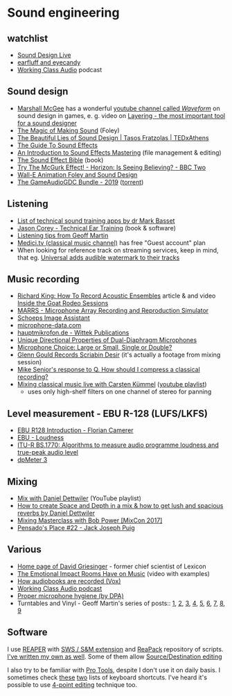 # Sound engineering

## watchlist

- [Sound Design Live](sounddesignlive.com)
- [earfluff and eyecandy](https://www.tonmeister.ca/wordpress/)
- [Working Class Audio](https://www.workingclassaudio.com/) podcast

## Sound design

- [Marshall McGee](http://www.marshallmcgee.com/) has a wonderful [youtube channel called *Waveform*](https://www.youtube.com/channel/UCIoNgwHpavUi2UnC68cKgbw) on sound design in games, e. g. video on [Layering - the most important tool for a sound designer](https://www.youtube.com/watch?v=0biAgn2ct0A)
- [The Magic of Making Sound](https://www.youtube.com/watch?v=UO3N_PRIgX0) (Foley)
- [The Beautiful Lies of Sound Design | Tasos Fratzolas | TEDxAthens](https://www.youtube.com/watch?v=jDy5j0c6TrU)
- [The Guide To Sound Effects](https://www.epicsound.com/sfx/)
- [An Introduction to Sound Effects Mastering](https://www.creativefieldrecording.com/2012/09/05/an-introduction-to-sound-effects-mastering/) (file management & editing)
- [The Sound Effect Bible](https://www.amazon.co.uk/Sound-Effects-Bible-Create-Hollywood/dp/1932907483) (book)
- [Try The McGurk Effect! - Horizon: Is Seeing Believing? - BBC Two](https://www.youtube.com/watch?v=G-lN8vWm3m0)
- [Wall-E Animation Foley and Sound Design](https://www.youtube.com/watch?v=0IPxIvbc_cs)
- [The GameAudioGDC Bundle - 2019](https://sonniss.com/gameaudiogdc19) ([torrent](https://sonniss.com/GameAudioGDCPart5.torrent))

## Listening

- [List of technical sound training apps by dr Mark Basset](http://drmarkbassett.com/TET.html)
- [Jason Corey - Technical Ear Training](https://sites.google.com/a/umich.edu/jason-corey/technical-ear-training) (book & software)
- [Listening tips from Geoff Martin](https://www.tonmeister.ca/wordpress/2019/06/27/listening-tips/)
- [Medici.tv (classical music channel)](https://www.medici.tv/) has free "Guest account" plan
- When looking for reference track on streaming services, keep in mind, that eg. [Universal adds audible watermark to their tracks](https://www.mattmontag.com/music/universals-audible-watermark)

## Music recording

- [Richard King: How To Record Acoustic Ensembles](https://www.soundonsound.com/people/richard-king-how-record-acoustic-ensembles) article & and video [Inside the Goat Rodeo Sessions](https://www.youtube.com/watch?v=VeE4YCtoj58)
- [MARRS - Microphone Array Recording and Reproduction Simulator](https://marrsweb.hud.ac.uk/)
- [Schoeps Image Assistant](http://ima.schoeps.de/)
- [microphone-data.com](http://microphone-data.com/)
- [hauptmikrofon.de - Wittek Publications](http://www.hauptmikrofon.de/home-e/helmut-wittek/publications)
- [Unique Directional Properties of Dual-Diaphragm Microphones](http://cdn.shure.com/publication/upload/340/pdf_ea_dual_diaphragm_mics.pdf)
- [Microphone Choice: Large or Small, Single or Double?](http://www.aes.org/e-lib/browse.cfm?elib=15421)
- [Glenn Gould Records Scriabin Desir](https://www.facebook.com/dmajortv/videos/1971412083122417/) (it's actually a footage from mixing session)
- [Mike Senior's response to Q. How should I compress a classical recording?](https://www.soundonsound.com/sound-advice/q-how-should-i-compress-classical-recording)
- [Mixing classical music live with Carsten Kümmel](https://www.mothergrid.de/fachwissen/motherclass-1-mixing-classical-music-live-with-carsten-kuemmel/) ([youtube playlist](https://www.youtube.com/watch?v=UT-AZAf997c&list=PLVvj5hGX6tm3OXKbcsdJ7a6lkQnghzArD&index=2))
  - uses only high-shelf filters on one channel of stereo for panning

## Level measurement - EBU R-128 (LUFS/LKFS)

- [EBU R128 Introduction - Florian Camerer](https://www.youtube.com/watch?v=iuEtQqC-Sqo)
- [EBU - Loudness](https://tech.ebu.ch/loudness/)
- [ITU-R BS.1770: Algorithms to measure audio programme loudness and true-peak audio level](https://www.itu.int/rec/R-REC-BS.1770/en)
- [dpMeter 3](https://www.tb-software.com/TBProAudio/dpmeter3.html)

## Mixing

- [Mix with Daniel Dettwiler](https://www.youtube.com/playlist?list=PLNeANawMzMGD0pW-8-o_mLCH6t_dDYwCa) (YouTube playlist)
- [How to create Space and Depth in a mix & how to get lush and spacious reverbs by Daniel Dettwiler](https://www.youtube.com/playlist?list=PLNeANawMzMGB6cAM0xdWkxYRM0mis1Mkl)
- [Mixing Masterclass with Bob Power [MixCon 2017]](https://www.youtube.com/watch?v=cHxMsawJsTc)
- [Pensado's Place #22 - Jack Joseph Puig](https://www.youtube.com/watch?v=H-Sw0eSnp8A)

## Various

- [Home page of David Griesinger](http://www.davidgriesinger.com/) - former chief scientist of Lexicon
- [The Emotional Impact Rooms Have on Music](https://www.youtube.com/watch?v=hspMVkKOFLg) (video with examples)
- [How audiobooks are recorded (Vox)](https://www.youtube.com/watch?v=KcrAkPNB8jc)
- [Working Class Audio podcast](http://www.workingclassaudio.com/)
- [Proper microphone hygiene (by DPA)](https://www.dpamicrophones.com/mic-university/proper-mic-hygiene)
- Turntables and Vinyl - Geoff Martin's series of posts:: 
  [1](https://www.tonmeister.ca/wordpress/2020/12/12/turntables-and-vinyl-part-1/),
  [2](https://www.tonmeister.ca/wordpress/2020/12/12/turntables-and-vinyl-part-2/),
  [3](https://www.tonmeister.ca/wordpress/2020/12/13/turntables-and-vinyl-part-3/),
  [4](https://www.tonmeister.ca/wordpress/2020/12/13/turntables-and-vinyl-part-4/),
  [5](https://www.tonmeister.ca/wordpress/2020/12/13/turntables-and-vinyl-part-5/),
  [6](https://www.tonmeister.ca/wordpress/2020/12/13/turntables-and-vinyl-part-6/),
  [7](https://www.tonmeister.ca/wordpress/2020/12/15/turntables-and-vinyl-part-7/),
  [8](https://www.tonmeister.ca/wordpress/2021/03/04/turntables-and-vinyl-part-8/),
  [9](https://www.tonmeister.ca/wordpress/2021/03/05/turntables-and-vinyl-part-9/)

## Software

I use [REAPER](http://reaper.fm) with [SWS / S&M extension](http://www.sws-extension.org/) and [ReaPack](https://reapack.com/) repository of scripts. [I've written my own as well](https://github.com/ply/ReaScripts/). Some of them allow [Source/Destination editing](https://forum.cockos.com/showthread.php?t=232697)

I also try to be familiar with [Pro Tools](https://www.avid.com/pro-tools), despite I don't use it on daily basis. I sometimes check [these](http://www.keyxl.com/aaac31a/263/DigiDesign-ProTools-7-keyboard-shortcuts.htm) [two](http://www.protoolskeyboardshortcuts.com/pro-tools-2018-keyboard-shortcuts/) lists of keyboard shortcuts. I've heard it's possible to use [4-point editing](https://www.soundonsound.com/techniques/unlink-timeline-edit-selections) technique too.
